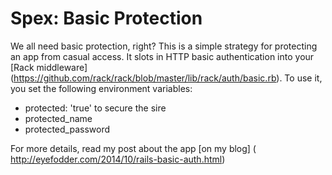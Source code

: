 Spex: Basic Protection
===========================

We all need basic protection, right? This is a simple strategy for protecting an
app from casual access. It slots in HTTP basic authentication into your [Rack middleware] (https://github.com/rack/rack/blob/master/lib/rack/auth/basic.rb). To use it, you set the following environment variables:

* protected: 'true' to secure the sire
* protected_name
* protected_password

For more details, read my post about the app [on my blog] ( http://eyefodder.com/2014/10/rails-basic-auth.html)
